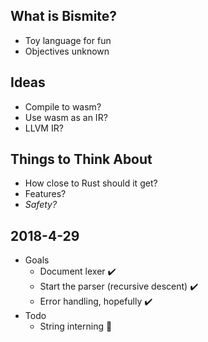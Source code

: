 ## What is Bismite?
- Toy language for fun
- Objectives unknown

## Ideas
- Compile to wasm?
- Use wasm as an IR?
- LLVM IR?

## Things to Think About
- How close to Rust should it get?
- Features?
- _Safety?_

## 2018-4-29
- Goals
    - Document lexer ✔️
    - Start the parser (recursive descent) ✔️
    - Error handling, hopefully ✔️
- Todo
    - String interning 🤔